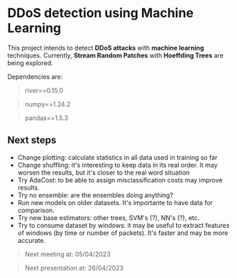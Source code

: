 # DDoS detection using Machine Learning
This project intends to detect **DDoS attacks** with **machine learning** techniques. Currently, **Stream Random Patches** with **Hoeffding Trees** are being explored.

Dependencies are:

> river==0.15.0

> numpy==1.24.2

> pandas==1.5.3

## Next steps

- Change plotting: calculate statistics in all data used in training so far
- Change shuffling: it's interesting to keep data in its real order. It may worsen the results, but it's closer to the real word situation
- Try AdaCost: to be able to assign misclassification costs may improve results.
- Try no ensemble: are the ensembles doing anything?
- Run new models on older datasets. It's importante to have data for comparison.
- Try new base estimators: other trees, SVM's (?), NN's (?), etc.
- Try to consume dataset by windows: it may be useful to extract features of windows (by time or number of packets). It's faster and may be more accurate.

> Next meeting at: 05/04/2023

> Next presentation at: 26/04/2023